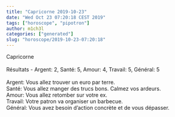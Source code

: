 ```yaml
---
title: "Capricorne 2019-10-23"
date: "Wed Oct 23 07:20:18 CEST 2019"
tags: ["horoscope", "pipotron"]
author: m1ch3l
categories: ["generated"]
slug: "horoscope/2019-10-23-07:20:18"
---
```


Capricorne<br>
<br>
Résultats - Argent: 2, Santé: 5, Amour: 4, Travail: 5, Général: 5<br>
<br>
Argent:  Vous allez trouver un euro par terre. <br>
Santé:   Vous allez manger des trucs bons. Calmez vos ardeurs.<br>
Amour:   Vous allez retomber sur votre ex. <br>
Travail: Votre patron va organiser un barbecue. <br>
Général: Vous avez besoin d’action concrète et de vous dépasser.<br>
